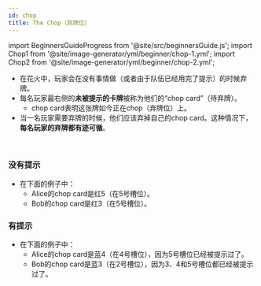 ```yaml
---
id: chop
title: The Chop（弃牌位）
---
```


import BeginnersGuideProgress from '@site/src/beginnersGuide.js';
import Chop1 from '@site/image-generator/yml/beginner/chop-1.yml';
import Chop2 from '@site/image-generator/yml/beginner/chop-2.yml';

<BeginnersGuideProgress id="chop" />

- 在花火中，玩家会在没有事情做（或者由于队伍已经用完了提示）的时候弃牌。
- 每名玩家最右侧的**未被提示的卡牌**被称为他们的“chop card”（待弃牌）。
  - chop card表明这张牌如今正在chop（弃牌位）上。
- 当一名玩家需要弃牌的时候，他们应该弃掉自己的chop card。这种情况下，**每名玩家的弃牌都有迹可循**。

<br />

### 没有提示

- 在下面的例子中：
  - Alice的chop card是红5（在5号槽位）。
  - Bob的chop card是红3（在5号槽位）。

<Chop1 />

### 有提示

- 在下面的例子中：
  - Alice的chop card是蓝4（在4号槽位），因为5号槽位已经被提示过了。
  - Bob的chop card是蓝3（在2号槽位），因为3、4和5号槽位都已经被提示过了。

<Chop2 />
